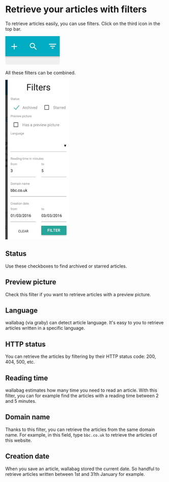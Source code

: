 # Retrieve your articles with filters

To retrieve articles easily, you can use filters. Click on the third
icon in the top bar.

![Top bar](../../img/user/topbar.png)

All these filters can be combined.

![Combine all filters](../../img/user/filters.png)

## Status

Use these checkboxes to find archived or starred articles.

## Preview picture

Check this filter if you want to retrieve articles with a preview
picture.

## Language

wallabag (via graby) can detect article language. It's easy to you to
retrieve articles written in a specific language.

## HTTP status

You can retrieve the articles by filtering by their HTTP status code:
200, 404, 500, etc.

## Reading time

wallabag estimates how many time you need to read an article. With this
filter, you can for example find the articles with a reading time
between 2 and 5 minutes.

## Domain name

Thanks to this filter, you can retrieve the articles from the same
domain name. For example, in this field, type `bbc.co.uk` to retrieve
the articles of this website.

## Creation date

When you save an article, wallabag stored the current date. So handful
to retrieve articles written between 1st and 31th January for example.
